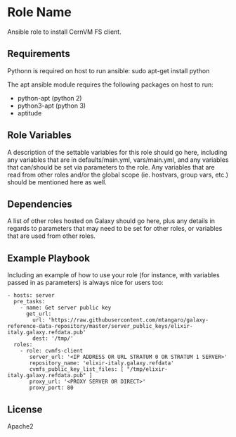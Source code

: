 Role Name
=========

Ansible role to install CernVM FS client.

Requirements
------------

Pythonn is required on host to run ansible: sudo apt-get install python

The apt ansible module requires the following packages on host to run:

- python-apt (python 2)
- python3-apt (python 3)
- aptitude

Role Variables
--------------

A description of the settable variables for this role should go here, including any variables that are in defaults/main.yml, vars/main.yml, and any variables that can/should be set via parameters to the role. Any variables that are read from other roles and/or the global scope (ie. hostvars, group vars, etc.) should be mentioned here as well.

Dependencies
------------

A list of other roles hosted on Galaxy should go here, plus any details in regards to parameters that may need to be set for other roles, or variables that are used from other roles.

Example Playbook
----------------

Including an example of how to use your role (for instance, with variables passed in as parameters) is always nice for users too:

    - hosts: server
      pre_tasks:
        - name: Get server public key
          get_url:
            url: 'https://raw.githubusercontent.com/mtangaro/galaxy-reference-data-repository/master/server_public_keys/elixir-italy.galaxy.refdata.pub'
            dest: '/tmp/'
      roles:
        - role: cvmfs-client
           server_url: '<IP ADDRESS OR URL STRATUM 0 OR STRATUM 1 SERVER>'
           repository_name: 'elixir-italy.galaxy.refdata'
           cvmfs_public_key_list_files: [ "/tmp/elixir-italy.galaxy.refdata.pub" ]
           proxy_url: '<PROXY SERVER OR DIRECT>'
           proxy_port: 80             


License
-------

Apache2
